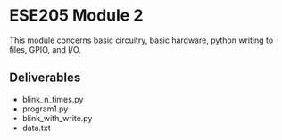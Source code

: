 # ESE205 Module 2

This module concerns basic circuitry, basic hardware, python writing to files, GPIO, and I/O.

## Deliverables

- blink_n_times.py
- program1.py
- blink_with_write.py
- data.txt
